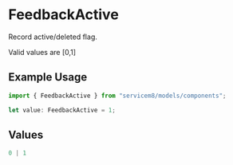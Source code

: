 # FeedbackActive

Record active/deleted flag. 

Valid values are [0,1]

## Example Usage

```typescript
import { FeedbackActive } from "servicem8/models/components";

let value: FeedbackActive = 1;
```

## Values

```typescript
0 | 1
```